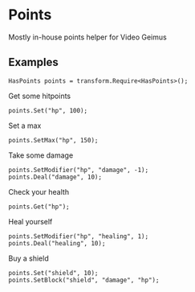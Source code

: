 Points
======

Mostly in-house points helper for Video Geimus

Examples
--------

    HasPoints points = transform.Require<HasPoints>();

Get some hitpoints

    points.Set("hp", 100);

Set a max

    points.SetMax("hp", 150);

Take some damage

    points.SetModifier("hp", "damage", -1);
    points.Deal("damage", 10);
    
Check your health

    points.Get("hp");
    
Heal yourself

    points.SetModifier("hp", "healing", 1);
    points.Deal("healing", 10);
    
Buy a shield

    points.Set("shield", 10);
    points.SetBlock("shield", "damage", "hp");
